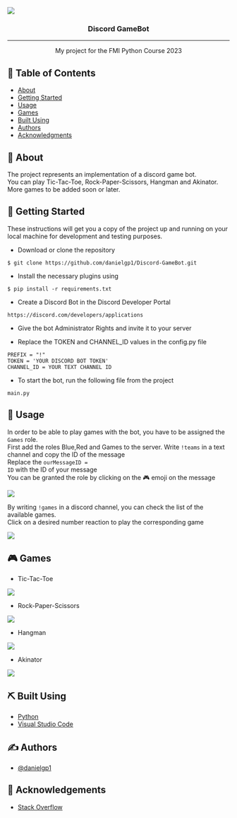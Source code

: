 ![](https://graphicsfamily.com/wp-content/uploads/edd/2021/09/Gaming-Logo-Design-Template-1180x664.jpg)

<h3 align="center">Discord GameBot</h3>

---

<p align="center">
    My project for the FMI Python Course 2023
    <br> 
</p>

## 📝 Table of Contents

- [About](#about)
- [Getting Started](#getting_started)
- [Usage](#usage)
- [Games](#games)
- [Built Using](#built_using)
- [Authors](#authors)
- [Acknowledgments](#acknowledgement)

## 🧐 About <a name = "about"></a>

The project represents an implementation of a discord game bot. <br>
You can play Tic-Tac-Toe, Rock-Paper-Scissors, Hangman and Akinator. <br>
More games to be added soon or later.

## 🏁 Getting Started <a name = "getting_started"></a>

These instructions will get you a copy of the project up and running on your local machine for development and testing purposes.

-  Download or clone the repository

```
$ git clone https://github.com/danielgp1/Discord-GameBot.git
```
    
-  Install the necessary plugins using

```
$ pip install -r requirements.txt
```

-  Create a Discord Bot in the Discord Developer Portal

```
https://discord.com/developers/applications
```
    
-  Give the bot Administrator Rights and invite it to your server
    
-  Replace the TOKEN and CHANNEL_ID values in the config.py file

```
PREFIX = "!"
TOKEN = 'YOUR DISCORD BOT TOKEN'
CHANNEL_ID = YOUR TEXT CHANNEL ID
```

-  To start the bot, run the following file from the project

```
main.py
```

## 🎈 Usage <a name="usage"></a>

In order to be able to play games with the bot, you have to be assigned the <code>Games</code> role. <br>
First add the roles Blue,Red and Games to the server. Write <code>!teams</code> in a text channel and copy the ID of the message <br>
Replace the  <code>ourMessageID = ID</code> with the ID of your message <br>
You can be granted the role by clicking on the 🎮 emoji on the message

![](https://i.imgur.com/Zp4xYpc.png)

By writing <code>!games</code> in a discord channel, you can check the list of the available games.<br>
Click on a desired number reaction to play the corresponding game

![](https://i.imgur.com/PiEj67Q.png)

## 🎮 Games <a name = "games"></a>

-  Tic-Tac-Toe <br>
    
![](https://i.imgur.com/2ZrZYgT.png)

-  Rock-Paper-Scissors <br>
    
![](https://i.imgur.com/6Ok6pq2.png)

-  Hangman <br>
    
![](https://i.imgur.com/gQnC2YF.png)

-  Akinator <br>
    
![](https://i.imgur.com/PalgoMM.png)
    

## ⛏️ Built Using <a name = "built_using"></a>

- [Python](https://www.python.org/) 
- [Visual Studio Code](https://code.visualstudio.com/) 


## ✍️ Authors <a name = "authors"></a>

- [@danielgp1](https://github.com/danielgp1)

## 🎉 Acknowledgements <a name = "acknowledgement"></a>
- [Stack Overflow](https://stackoverflow.com/)
